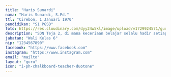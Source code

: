 ```yaml
---
title: "Haris Sunardi"
nama: "Haris Sunardi, S.Pd."
ttl: "Cirebon, 1 Januari 1970"
pendidikan: "S1 PGSD"
foto: https://res.cloudinary.com/dyy24w5kl/image/upload/v1729924571/guru/1harissquare.jpg
description: "SDN Teja 2, di mana keceriaan belajar selalu hadir setiap hari."
jabatan: "Wali Kelas 6"
nip: "1234567890"
facebook: "https://www.facebook.com"
instagram: "https://www.instagram.com"
email: "mailto"
layout: "guru"
icon: "i-ph-chalkboard-teacher-duotone"
---
```

